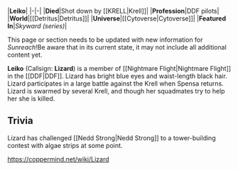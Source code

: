|**Leiko**|
|-|-|
|**Died**|Shot down by [[KRELL\|Krell]]|
|**Profession**|DDF pilots|
|**World**|[[Detritus\|Detritus]]|
|**Universe**|[[Cytoverse\|Cytoverse]]|
|**Featured In**|*Skyward (series)*|

This page or section needs to be updated with new information for *Sunreach*!Be aware that in its current state, it may not include all additional content yet.

**Leiko** (Callsign: **Lizard**) is a member of [[Nightmare Flight\|Nightmare Flight]] in the [[DDF\|DDF]]. Lizard has bright blue eyes and waist-length black hair. Lizard participates in a large battle against the Krell when Spensa returns. Lizard is swarmed by several Krell, and though her squadmates try to help her she is killed.

## Trivia
Lizard has challenged [[Nedd Strong\|Nedd Strong]] to a tower-building contest with algae strips at some point.


https://coppermind.net/wiki/Lizard